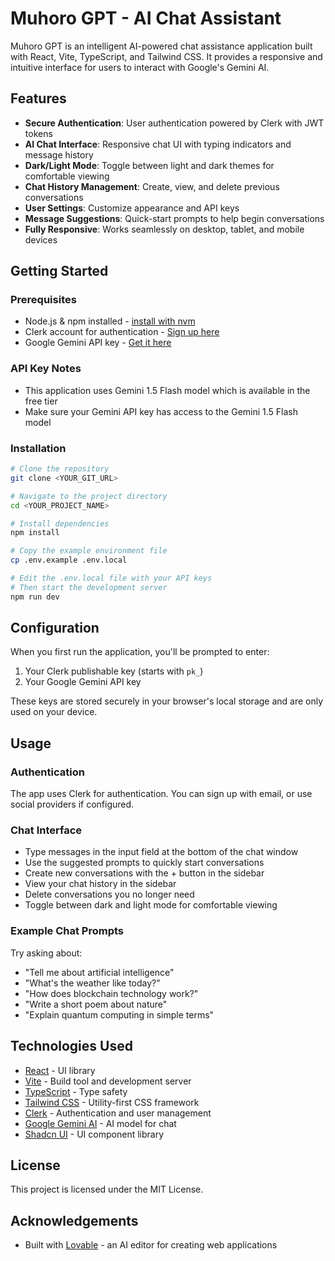 
# Muhoro GPT - AI Chat Assistant

Muhoro GPT is an intelligent AI-powered chat assistance application built with React, Vite, TypeScript, and Tailwind CSS. It provides a responsive and intuitive interface for users to interact with Google's Gemini AI.

## Features

- **Secure Authentication**: User authentication powered by Clerk with JWT tokens
- **AI Chat Interface**: Responsive chat UI with typing indicators and message history
- **Dark/Light Mode**: Toggle between light and dark themes for comfortable viewing
- **Chat History Management**: Create, view, and delete previous conversations
- **User Settings**: Customize appearance and API keys
- **Message Suggestions**: Quick-start prompts to help begin conversations
- **Fully Responsive**: Works seamlessly on desktop, tablet, and mobile devices

## Getting Started

### Prerequisites

- Node.js & npm installed - [install with nvm](https://github.com/nvm-sh/nvm#installing-and-updating)
- Clerk account for authentication - [Sign up here](https://clerk.dev/)
- Google Gemini API key - [Get it here](https://ai.google.dev/)

### API Key Notes

- This application uses Gemini 1.5 Flash model which is available in the free tier
- Make sure your Gemini API key has access to the Gemini 1.5 Flash model

### Installation

```sh
# Clone the repository
git clone <YOUR_GIT_URL>

# Navigate to the project directory
cd <YOUR_PROJECT_NAME>

# Install dependencies
npm install

# Copy the example environment file
cp .env.example .env.local

# Edit the .env.local file with your API keys
# Then start the development server
npm run dev
```

## Configuration

When you first run the application, you'll be prompted to enter:

1. Your Clerk publishable key (starts with `pk_`)
2. Your Google Gemini API key

These keys are stored securely in your browser's local storage and are only used on your device.

## Usage

### Authentication

The app uses Clerk for authentication. You can sign up with email, or use social providers if configured.

### Chat Interface

- Type messages in the input field at the bottom of the chat window
- Use the suggested prompts to quickly start conversations
- Create new conversations with the + button in the sidebar
- View your chat history in the sidebar
- Delete conversations you no longer need
- Toggle between dark and light mode for comfortable viewing

### Example Chat Prompts

Try asking about:
- "Tell me about artificial intelligence"
- "What's the weather like today?"
- "How does blockchain technology work?"
- "Write a short poem about nature"
- "Explain quantum computing in simple terms"

## Technologies Used

- [React](https://reactjs.org/) - UI library
- [Vite](https://vitejs.dev/) - Build tool and development server
- [TypeScript](https://www.typescriptlang.org/) - Type safety
- [Tailwind CSS](https://tailwindcss.com/) - Utility-first CSS framework
- [Clerk](https://clerk.dev/) - Authentication and user management
- [Google Gemini AI](https://ai.google.dev/) - AI model for chat
- [Shadcn UI](https://ui.shadcn.com/) - UI component library

## License

This project is licensed under the MIT License.

## Acknowledgements

- Built with [Lovable](https://lovable.dev/) - an AI editor for creating web applications
